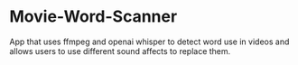 # Movie-Word-Scanner
App that uses ffmpeg and openai whisper to detect word use in videos and allows users to use different sound affects to replace them.
